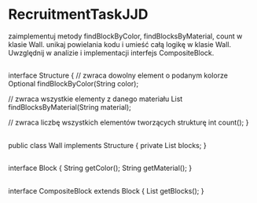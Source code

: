 # RecruitmentTaskJJD
zaimplementuj metody findBlockByColor, findBlocksByMaterial, count w klasie Wall. 
unikaj powielania kodu i umieść całą logikę w klasie Wall.
Uwzględnij w analizie i implementacji interfejs CompositeBlock.
##
interface Structure {
// zwraca dowolny element o podanym kolorze
Optional findBlockByColor(String color);

// zwraca wszystkie elementy z danego materiału
List findBlocksByMaterial(String material);

// zwraca liczbę wszystkich elementów tworzących strukturę
int count();
}
##
public class Wall implements Structure {
private List blocks;
}
##
interface Block {
String getColor();
String getMaterial();
}
##
interface CompositeBlock extends Block {
List getBlocks();
}


